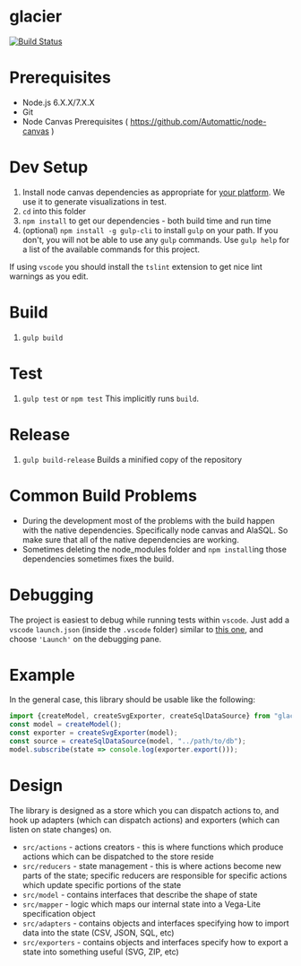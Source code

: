 # glacier

[![Build Status](https://travis-ci.org/glimpseio/glacier.png)](https://travis-ci.org/glimpseio/glacier)


Prerequisites
=====


* Node.js 6.X.X/7.X.X
* Git
* Node Canvas Prerequisites ( https://github.com/Automattic/node-canvas )

Dev Setup
=====


1. Install node canvas dependencies as appropriate for [your platform](https://github.com/Automattic/node-canvas/wiki). We use it to generate visualizations in test.
2. `cd` into this folder
3. `npm install` to get our dependencies - both build time and run time
4. (optional) `npm install -g gulp-cli` to install `gulp` on your path. If you don't, you will not be able to use any `gulp` commands. Use `gulp help` for a list of the available commands for this project.

If using `vscode` you should install the `tslint` extension to get nice lint warnings as you edit.

Build
=====
1. `gulp build`

Test
=====
1. `gulp test` or `npm test` This implicitly runs `build`.

Release
=======
1. `gulp build-release` Builds a minified copy of the repository



Common Build Problems
=====


* During the development most of the problems with the build happen with the native dependencies.  Specifically node canvas and AlaSQL.  So make sure that all of the native dependencies are working.
* Sometimes deleting the node_modules folder and `npm install`ing those dependencies sometimes fixes the build.


Debugging
=========
The project is easiest to debug while running tests within `vscode`. Just add a `vscode` `launch.json` (inside the `.vscode` folder) similar to [this one](https://gist.github.com/weswigham/8b6ddfcb99daa85e095fe1fe82ecd8de), and choose `'Launch'` on the debugging pane.

Example
=======
In the general case, this library should be usable like the following:
```ts
import {createModel, createSvgExporter, createSqlDataSource} from "glacier";
const model = createModel();
const exporter = createSvgExporter(model);
const source = createSqlDataSource(model, "../path/to/db");
model.subscribe(state => console.log(exporter.export()));
```

Design
======
The library is designed as a store which you can dispatch actions to, and hook up adapters (which can dispatch actions) and exporters (which can listen on state changes) on.
 * `src/actions` - actions creators - this is where functions which produce actions which can be dispatched to the store reside
 * `src/reducers` - state management - this is where actions become new parts of the state; specific reducers are responsible for specific actions which update specific portions of the state
 * `src/model` - contains interfaces that describe the shape of state
 * `src/mapper` - logic which maps our internal state into a Vega-Lite specification object
 * `src/adapters` - contains objects and interfaces specifying how to import data into the state (CSV, JSON, SQL, etc)
 * `src/exporters` - contains objects and interfaces specify how to export a state into something useful (SVG, ZIP, etc)

